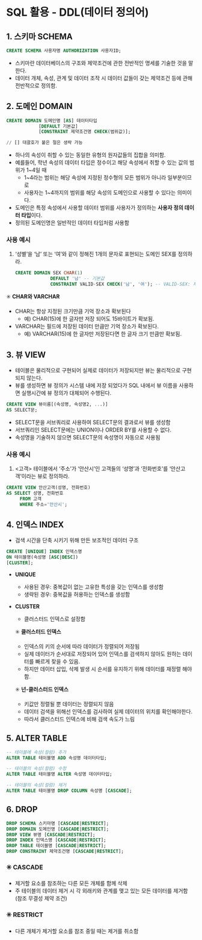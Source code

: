 # SQL 활용 - DDL(데이터 정의어)

## 1. 스키마 SCHEMA

```sql
CREATE SCHEMA 사용자명 AUTHORIZATION 사용자ID;
```

- 스키마란 데이터베이스의 구조와 제약조건에 관한 전반적인 명세를 기술한 것을 말한다.
- 데이터 개체, 속성, 관계 및 데이터 조작 시 데이터 값들이 갖는 제약조건 등에 관해 전반적으로 정의함.

## 2. 도메인 DOMAIN

```sql
CREATE DOMAIN 도메인명 [AS] 데이터타입
			[DEFAULT 기본값]
			[CONSTRAINT 제약조건명 CHECK(범위값)];

// [] 대괄호가 붙은 절은 생략 가능
```

- 하나의 속성이 취할 수 있는 동일한 유형의 원자값들의 집합을 의미함.
- 예를들어, 학년 속성의 데이터 타입은 정수이고 해당 속성에서 취할 수 있는 값의 범위가 1~4일 때
    - 1~4라는 범위는 해당 속성에 지정된 정수형의 모든 범위가 아니라 일부분이므로
    - 사용자는 1~4까지의 범위를 해당 속성의 도메인으로 사용할 수 있다는 의미이다.
- 도메인은 특정 속성에서 사용할 데이터 범위를 사용자가 정의하는 **사용자 정의 데이터 타입**이다.
- 정의된 도메인명은 일반적인 데이터 타입처럼 사용함

### 사용 예시

1. ‘성별’을 ‘남’ 또는 ‘여’와 같이 정해진 1개의 문자로 표현되는 도메인 SEX를 정의하라.
    
    ```sql
    CREATE DOMAIN SEX CHAR(1)
    			 DEFAULT '남' -- 기본값
    			 CONSTRAINT VALID-SEX CHECK('남', '여'); -- VALID-SEX: 제약조건명
    ```
    

✳️ **CHAR와 VARCHAR**

- CHAR는 항상 지정된 크기만큼 기억 장소과 확보된다
    - 예) CHAR(15)에 한 글자만 저장 되어도 15바이트가 확보됨.
- VARCHAR는 필드에 저장된 데이터 만큼만 기억 장소가 확보된다.
    - 예) VARCHAR(15)에 한 글자만 저장된다면 한 글자 크기 만큼만 확보됨.

## 3. 뷰 VIEW

- 테이블은 물리적으로 구현되어 실제로 데이터가 저장되지만 뷰는 물리적으로 구현되지 않는다.
- 뷰를 생성하면 뷰 정의가 시스템 내에 저장 되었다가 SQL 내에서 뷰 이름을 사용하면 실행시간에 뷰 정의가 대체되어 수행된다.

```sql
CREATE VIEW 뷰이름[(속성명, 속성명2, ...)]
AS SELECT문;
```

- SELECT문을 서브쿼리로 사용하여 SELECT문의 결과로서 뷰를 생성함
- 서브쿼리인 SELECT문에는 UNION이나 ORDER BY를 사용할 수 없다.
- 속성명을 기술하지 않으면 SELECT문의 속성명이 자동으로 사용됨

### 사용 예시

1. <고객> 테이블에서 ‘주소’가 ‘안산시’인 고객들의 ‘성명’과 ‘전화번호’를 ‘안산고객’이라는 뷰로 정의하라.

```sql
CREATE VIEW 안산고객(성명, 전화번호)
AS SELECT 성명, 전화번호
	 FROM 고객
	 WHERE 주소='안산시';
```

## 4. 인덱스 INDEX

- 검색 시간을 단축 시키기 위해 만든 보조적인 데이터 구조

```sql
CREATE [UNIQUE] INDEX 인덱스명
ON 테이블명(속성명 [ASC|DESC])
[CLUSTER];
```

- **UNIQUE**
    - 사용된 경우: 중복값이 없는 고유한 특성을 갖는 인덱스를 생성함
    - 생략된 경우: 중복값을 허용하는 인덱스를 생성함
- **CLUSTER**
    - 클러스터드 인덱스로 설정함
    
    ✳️ **클러스터드 인덱스**
    
    - 인덱스의 키의 순서에 따라 데이터가 정렬되어 저장됨
    - 실제 데이터가 순서대로 저장되어 있어 인덱스를 검색하지 않아도 원하는 데이터를 빠르게 찾을 수 있음.
    - 하지만 데이터 삽입, 삭제 발생 시 순서를 유지하기 위해 데이터를 재정렬 해야함.
    
    ✳️ **넌-클러스터드 인덱스**
    
    - 키값만 정렬될 뿐 데이터는 정렬되지 않음
    - 데이터 검색을 위해선 인덱스를 검사하여 실제 데이터의 위치를 확인해야한다.
    - 따라서 클러스터드 인덱스에 비해 검색 속도가 느림

## 5. ALTER TABLE

```sql
-- 테이블에 속성(컬럼) 추가
ALTER TABLE 테이블명 ADD 속성명 데이터타입;

-- 테이블의 속성(컬럼) 수정
ALTER TABLE 테이블명 ALTER 속성명 데이터타입;

-- 테이블의 속성(컬럼) 제거
ALTER TABLE 테이블명 DROP COLUMN 속성명 [CASCADE];
```

## 6. DROP

```sql
DROP SCHEMA 스키마명 [CASCADE|RESTRICT];
DROP DOMAIN 도메인명 [CASCADE|RESTRICT];
DROP VIEW 뷰명 [CASCADE|RESTRICT];
DROP INDEX 인덱스명 [CASCADE|RESTRICT];
DROP TABLE 테이블명 [CASCADE|RESTRICT];
DROP CONSTRAINT 제약조건명 [CASCADE|RESTRICT];
```

### ✳️ CASCADE

- 제거할 요소를 참조하는 다른 모든 개체를 함께 삭제
- 주 테이블의 데이터 제거 시 각 외래키와 관계를 맺고 있는 모든 데이터를 제거함 (참조 무결성 제약 조건)

### ✳️ RESTRICT

- 다른 개체가 제거할 요소를 참조 중일 때는 제거를 취소함